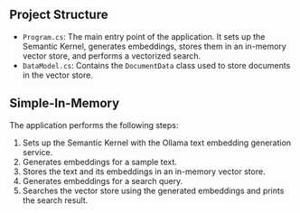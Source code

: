 
## Project Structure

- `Program.cs`: The main entry point of the application. It sets up the Semantic Kernel, generates embeddings, stores them in an in-memory vector store, and performs a vectorized search.
- `DataModel.cs`: Contains the `DocumentData` class used to store documents in the vector store.

## Simple-In-Memory

The application performs the following steps:

1. Sets up the Semantic Kernel with the Ollama text embedding generation service.
2. Generates embeddings for a sample text.
3. Stores the text and its embeddings in an in-memory vector store.
4. Generates embeddings for a search query.
5. Searches the vector store using the generated embeddings and prints the search result.

